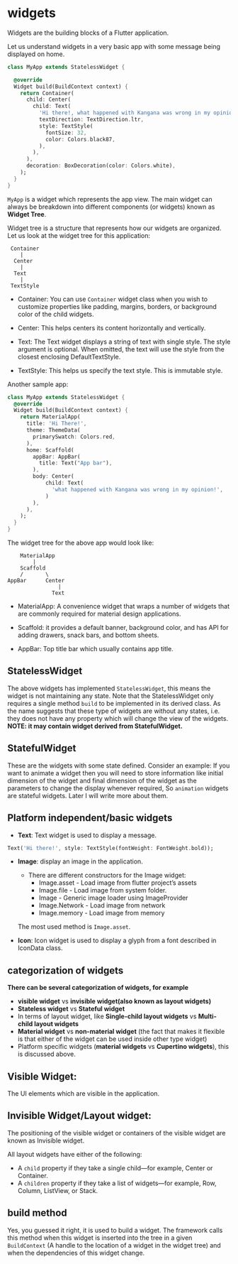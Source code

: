 # widgets

Widgets are the building blocks of a Flutter application.

Let us understand widgets in a very basic app with some message being displayed on home.

```dart
class MyApp extends StatelessWidget {

  @override
  Widget build(BuildContext context) {
    return Container(
      child: Center(
        child: Text(
          'Hi there!, what happened with Kangana was wrong in my opinion!',
          textDirection: TextDirection.ltr,
          style: TextStyle(
            fontSize: 32,
            color: Colors.black87,
          ),
        ),
      ),
      decoration: BoxDecoration(color: Colors.white),
    );
  }
}
```

`MyApp` is a widget which represents the app view. The main widget can always be breakdown into different components (or widgets) known as **Widget Tree**.

Widget tree is a structure that represents how our widgets are organized. Let us look at the widget tree for this application:

     Container
        |
      Center
        |
      Text
        |
     TextStyle
 
- Container: You can use `Container` widget class when you wish to customize properties like padding, margins, borders, or background color  of the child widgets.

- Center: This helps centers its content horizontally and vertically.

- Text: The Text widget displays a string of text with single style. The style argument is optional. When omitted, the text will use the style from the closest enclosing DefaultTextStyle.

- TextStyle: This helps us specify the text style. This is immutable style.


Another sample app:

```dart
class MyApp extends StatelessWidget {
  @override
  Widget build(BuildContext context) {
    return MaterialApp(
      title: 'Hi There!',
      theme: ThemeData(
        primarySwatch: Colors.red,
      ),
      home: Scaffold(
        appBar: AppBar(
          title: Text("App bar"),
        ),
        body: Center(
            child: Text(
              'what happened with Kangana was wrong in my opinion!',
            )
        ),
      ),
    );
  }
}
```

The widget tree for the above app would look like: 


        MaterialApp
            |
        Scaffold
        /       \
    AppBar      Center
                    |
                  Text

- MaterialApp: A convenience widget that wraps a number of widgets that are commonly required for material design applications.

- Scaffold: it provides a default banner, background color, and has API for adding drawers, snack bars, and bottom sheets.

- AppBar: Top title bar which usually contains app title.


## StatelessWidget
The above widgets has implemented `StatelessWidget`, this means the widget is not maintaining any state. Note that the StatelessWidget only requires a single method `build` to be implemented in its derived class. As the name suggests that these type of widgets are without any states, i.e. they does not have any property which will change the view of the widgets.
**NOTE: it may contain widget derived from StatefulWidget.**


## StatefulWidget
These are the widgets with some state defined. Consider an example: If you want to animate a widget then you will need to store information like initial dimension of the widget and final dimension of the widget as the parameters to change the display whenever required, So `animation` widgets are stateful widgets. Later I will write more about them.

## Platform independent/basic widgets
- **Text**: Text widget is used to display a message.
```dart
Text('Hi there!', style: TextStyle(fontWeight: FontWeight.bold));
```
- **Image**: display an image in the application.
    - There are different constructors for the Image widget:
        - Image.asset - Load image from flutter project’s assets
        - Image.file - Load image from system folder.
        - Image - Generic image loader using ImageProvider
        - Image.Network - Load image from network
        - Image.memory - Load image from memory
        
    The most used method is `Image.asset`.

- **Icon**: Icon widget is used to display a glyph from a font described in IconData class.

## categorization of widgets

**There can be several categorization of widgets, for example**
- **visible widget** vs **invisible widget(also known as layout widgets)**
- **Stateless widget** vs **Stateful widget**
- In terms of layout widget, like **Single-child layout widgets** vs **Multi-child layout widgets**
- **Material widget** vs **non-material widget** (the fact that makes it flexible is that either of the widget can be used inside other type widget)
- Platform specific widgets (**material widgets** vs **Cupertino widgets**), this is discussed above.

## Visible Widget:
The UI elements which are visible in the application.

## Invisible Widget/Layout widget:
The positioning of the visible widget or containers of the visible widget are known as Invisible widget.

All layout widgets have either of the following:

- A `child` property if they take a single child—for example, Center or Container.
- A `children` property if they take a list of widgets—for example, Row, Column, ListView, or Stack.


## build method
Yes, you guessed it right, it is used to build a widget. The framework calls this method when this widget is inserted into the tree in a given `BuildContext` (A handle to the location of a widget in the widget tree) and when the dependencies of this widget change. 